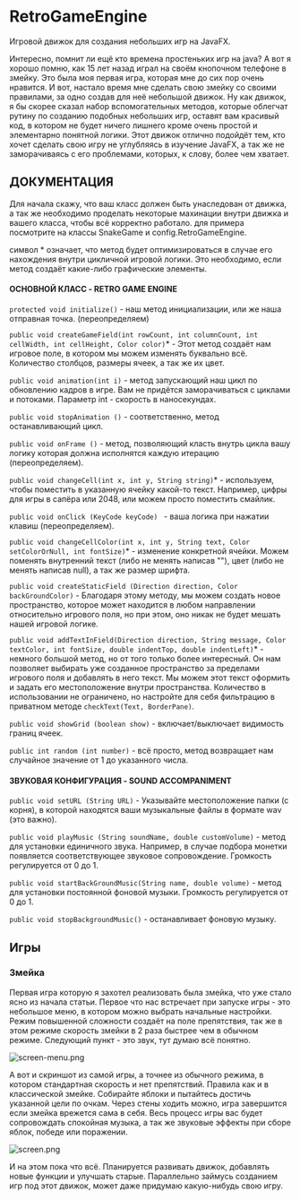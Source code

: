 # RetroGameEngine

Игровой движок для создания небольших игр на JavaFX.

Интересно, помнит ли ещё кто времена простеньких игр на java? А вот я хорошо помню, как 15 лет назад играл на своём кнопочном телефоне в змейку. Это была моя первая игра, которая мне до сих пор очень нравится. И вот, настало время мне сделать свою змейку со своими правилами, за одно создав для неё небольшой движок. Ну как движок, я бы скорее сказал набор вспомогательных методов, которые облегчат рутину по созданию подобных небольших игр, оставят вам красивый код, в котором не будет ничего лишнего кроме очень простой и элементарно понятной логики. Этот движок отлично подойдёт тем, кто хочет сделать свою игру не углубляясь в изучение JavaFX, а так же не заморачиваясь с его проблемами, которых, к слову, более чем хватает.

## **ДОКУМЕНТАЦИЯ**


Для начала скажу, что ваш класс должен быть унаследован от движка, а так же необходимо проделать некоторые махинации внутри движка и вашего класса, чтобы всё корректно работало. для примера посмотрите на классы SnakeGame и config.RetroGameEngine.

символ * означает, что метод будет оптимизироваться в случае его нахождения внутри цикличной игровой логики. Это необходимо, если метод создаёт какие-либо графические элементы.
#### ОСНОВНОЙ КЛАСС - RETRO GAME ENGINE

`protected void initialize()` - наш метод инициализации, или же наша отправная точка. (переопределяем)

`public void createGameField(int rowCount, int columnCount, int cellWidth, int cellHeight, Color color)`* -
Этот метод создаёт нам игровое поле, в котором мы можем изменять буквально всё. Количество столбцов, размеры ячеек, а так же их цвет.

`public void animation(int i)` - метод запускающий наш цикл по обновлению кадров в игре. Вам не придётся заморачиваться с циклами и потоками. Параметр int - скорость в наносекундах.

`public void stopAnimation ()` - соответственно, метод останавливающий цикл.

`public void onFrame ()` - метод, позволяющий класть внутрь цикла вашу логику которая должна исполнятся каждую итерацию (переопределяем).

`public void changeCell(int x, int y, String string)`* - используем, чтобы поместить в указанную ячейку какой-то текст. Например, цифры для игры в сапёра или 2048, или можем просто поместить смайлик.

`public void onClick (KeyCode keyCode) ` - ваша логика при нажатии клавиш (переопределяем).

`public void changeCellColor(int x, int y, String text, Color setColorOrNull, int fontSize)`* - изменение конкретной ячейки. Можем поменять внутренний текст (либо не менять написав ""), цвет (либо не менять написав null), а так же размер шрифта.

`public void createStaticField (Direction direction, Color backGroundColor)` - Благодаря этому методу, мы можем создать новое пространство, которое может находится в любом направлении относительно игрового поля, но при этом, оно никак не будет мешать нашей игровой логике.

`public void addTextInField(Direction direction, String message, Color textColor, int fontSize, double indentTop, double indentLeft)`* - немного большой метод, но от того только более интересный. Он нам позволяет выбирать уже созданное пространство за пределами игрового поля и добавлять в него текст. Мы можем этот текст оформить и задать его местоположение внутри пространства. Количество в использовании не ограничено, но настройте для себя фильтрацию в приватном методе `checkText(Text, BorderPane)`.

`public void showGrid (boolean show)` - включает/выключает видимость границ ячеек.

`public int random (int number)` - всё просто, метод возвращает нам случайное значение от 1 до указанного числа.

#### ЗВУКОВАЯ КОНФИГУРАЦИЯ - SOUND ACCOMPANIMENT
`public void setURL (String URL)` - Указывайте местоположение папки (с корня), в которой находятся ваши музыкальные файлы в формате wav (это важно).

`public void playMusic (String soundName, double customVolume)` - метод для установки единичного звука. Например, в случае подбора монетки появляется соответствующее звуковое сопровождение. Громкость регулируется от 0 до 1.

`public void startBackGroundMusic(String name, double volume)` - метод для установки постоянной фоновой музыки. Громкость регулируется от 0 до 1.

`public void stopBackgroundMusic()` - останавливает фоновую музыку.

## Игры

### Змейка
Первая игра которую я захотел реализовать была змейка, что уже стало ясно из начала статьи. Первое что нас встречает при запуске игры - это небольшое меню, в котором можно выбрать начальные настройки. Режим повышенной сложности создаёт на поле препятствия, так же в этом режиме скорость змейки в 2 раза быстрее чем в обычном режиме. Следующий пункт - это звук, тут думаю всё понятно.

![screen-menu.png](src%2Fmain%2Fjava%2Fru%2Fnikidzawa%2Fsnakegame%2Fscreen-menu.png)

А вот и скриншот из самой игры, а точнее из обычного режима, в котором стандартная скорость и нет препятствий. Правила как и в классической змейке. Собирайте яблоки и пытайтесь достичь указанной цели по очкам. Через стены ходить можно, игра завершится если змейка врежется сама в себя. Весь процесс игры вас будет сопровождать спокойная музыка, а так же звуковые эффекты при сборе яблок, победе или поражении.

![screen.png](src%2Fmain%2Fjava%2Fru%2Fnikidzawa%2Fsnakegame%2Fscreen.png)

И на этом пока что всё. Планируется развивать движок, добавлять новые функции и улучшать старые. Параллельно займусь созданием игр под этот движок, может даже придумаю какую-нибудь свою игру.